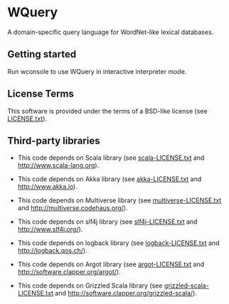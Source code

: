 WQuery
======

A domain-specific query language for WordNet-like lexical databases.

Getting started
---------------

Run wconsole to use WQuery in interactive interpreter mode.

License Terms
-------------

This software is provided under the terms of a BSD-like license (see [LICENSE.txt](wquery/blob/master/LICENSE.txt)).

Third-party libraries
---------------------

 * This code depends on Scala library (see [scala-LICENSE.txt](wquery/blob/master/src/main/assembly/template/docs/licenses/scala-LICENSE.txt) and http://www.scala-lang.org).

 * This code depends on Akka library (see [akka-LICENSE.txt](wquery/blob/master/src/main/assembly/template/docs/licenses/akka-LICENSE.txt) and http://www.akka.io).

 * This code depends on Multiverse library (see [multiverse-LICENSE.txt](wquery/blob/master/src/main/assembly/template/docs/licenses/multiverse-LICENSE.txt) and http://multiverse.codehaus.org/).

 * This code depends on slf4j library (see [slf4j-LICENSE.txt](wquery/blob/master/src/main/assembly/template/docs/licenses/slf4j-LICENSE.txt) and http://www.slf4j.org/).

 * This code depends on logback library (see [logback-LICENSE.txt](wquery/blob/master/src/main/assembly/template/docs/licenses/logback-LICENSE.txt) and http://logback.qos.ch/).

 * This code depends on Argot library (see [argot-LICENSE.txt](wquery/blob/master/src/main/assembly/template/docs/licenses/argot-LICENSE.txt) and http://software.clapper.org/argot/).

 * This code depends on Grizzled Scala library (see [grizzled-scala-LICENSE.txt](wquery/blob/master/src/main/assembly/template/docs/licenses/grizzled-scala-LICENSE.txt) and http://software.clapper.org/grizzled-scala/).